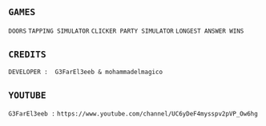 ## ````GAMES````
``DOORS`` ``TAPPING SIMULATOR`` ``CLICKER PARTY SIMULATOR`` ``LONGEST ANSWER WINS``
## ``CREDITS``
``DEVELOPER :  G3FarEl3eeb & mohammadelmagico``
## ``YOUTUBE``
``G3FarEl3eeb :``    ```https://www.youtube.com/channel/UC6yDeF4mysspv2pVP_Ow6hg```


